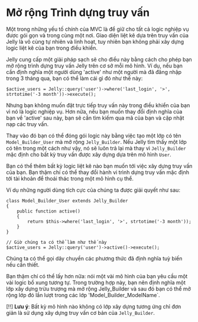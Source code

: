 # Mở rộng Trình dựng truy vấn

Một trong những yếu tố chính của MVC là để giữ cho tất cả logic nghiệp vụ được gói gọn và trong cùng một nơi.
Giao diện liệt kê dựa trên truy vấn của Jelly là vô cùng tự nhiên và linh hoạt, tuy nhiên bạn không phải xây dựng logic liệt kê của bạn trong điều khiển.

Jelly cung cấp một giải pháp sạch sẽ cho điều này bằng cách cho phép bạn mở rộng trình dựng truy vấn Jelly trên cơ sở mỗi mô hình.
Ví dụ, nếu bạn cần định nghĩa một người dùng 'active' như một người mà đã đăng nhập trong 3 tháng qua, bạn có thể làm cái gì đó như thế này:

	$active_users = Jelly::query('user')->where('last_login', '>', strtotime('-3 month'))->execute();

Nhưng bạn không muốn đặt trực tiếp truy vấn này trong điều khiển của bạn vì nó là logic nghiệp vụ.
Hơn nữa, nếu bạn muốn thay đổi định nghĩa của bạn về 'active' sau này, bạn sẽ cần tìm kiếm qua mã của bạn và cập nhật nạp các truy vấn.

Thay vào đó bạn có thể đóng gói logic này bằng việc tạo một lớp có tên `Model_Builder_User` mà mở rộng `Jelly_Builder`.
Nếu Jelly tìm thấy một lớp có tên trong một cách như vậy, nó sẽ luôn trả lại mà thay vì `Jelly_Builder` mặc định cho bất kỳ truy vấn được xây dựng dựa trên mô hình `User`.

Bạn có thể thêm bất kỳ logic liệt kê nào bạn muốn tới việc xây dựng truy vấn của bạn.
Bạn thậm chí có thể thay đổi hành vi trình dựng truy vấn mặc định tới tài khoản để thoái thác trong một mô hình cụ thể.

Ví dụ những người dùng tích cực của chúng ta được giải quyết như sau:

	class Model_Builder_User extends Jelly_Builder
	{
		public function active()
		{
			return $this->where('last_login', '>', strtotime('-3 month'));
		}
	}

	// Giờ chúng ta có thể làm như thế này
	$active_users = Jelly::query('user')->active()->execute();

Chúng ta có thể gọi dây chuyền các phương thức đã định nghĩa tuỳ biến nếu cần thiết.

Bạn thậm chí có thể lấy hơn nữa: nói một vài mô hình của bạn yêu cầu một vài logic bổ xung tương tự.
Trong trường hợp này, bạn nên định nghĩa một lớp xây dựng trừu trượng mà mở rộng Jelly_Builder và sau đó bạn có thể mở rộng lớp đó lần lượt trong các lớp 'Model_Builder_ModelName`.

[!!] **Lưu ý**: Bất kỳ mô hình nào không có lớp xây dựng tương ứng chỉ đơn giản là sử dụng xây dựng truy vấn cơ bản của `Jelly_Builder`.
